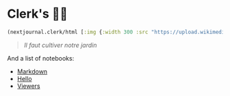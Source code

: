 # Clerk's 🏡🌳

```clojure
(nextjournal.clerk/html [:img {:width 300 :src "https://upload.wikimedia.org/wikipedia/commons/8/88/Nicolas_de_Largilli%C3%A8re%2C_Fran%C3%A7ois-Marie_Arouet_dit_Voltaire_%28vers_1724-1725%29_-002-transparent.png"}])
```

> _Il faut cultiver notre jardin_

And a list of notebooks:

- [Markdown](#/notebooks/markdown.md)
- [Hello](#/notebooks/hello.clj)
- [Viewers](#/notebooks/viewers)
